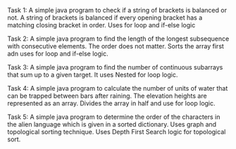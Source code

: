Task 1:
A simple java program to check if a string of brackets is balanced or not.
A string of brackets is balanced if every opening bracket has a matching closing bracket in order.
Uses for loop and if-else logic

Task 2:
A simple java program to find the length of the longest subsequence with consecutive elements.
The order does not matter.
Sorts the array first adn uses for loop and if-else logic.

Task 3:
A simple java program to find the number of continuous subarrays that sum up to a given target.
It uses Nested for loop logic.

Task 4:
A simple java program to calculate the number of units of water that can be trapped between bars after raining.
The elevation heights are represented as an array.
Divides the array in half and use for loop logic.

Task 5:
A simple java program to determine the order of the characters in the alien language which is given in a sorted dictionary.
Uses graph and topological sorting technique.
Uses Depth First Search logic for topological sort.
